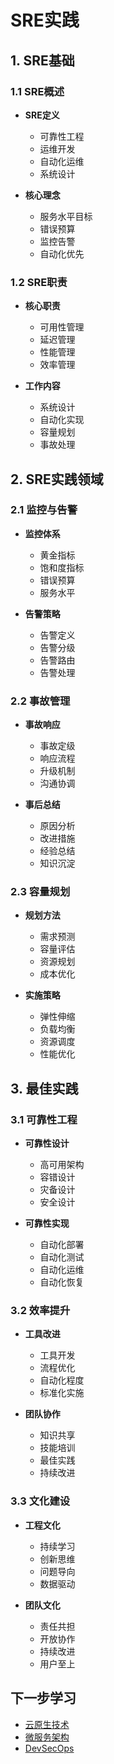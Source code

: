 # SRE实践

## 1. SRE基础

### 1.1 SRE概述
- **SRE定义**
  - 可靠性工程
  - 运维开发
  - 自动化运维
  - 系统设计

- **核心理念**
  - 服务水平目标
  - 错误预算
  - 监控告警
  - 自动化优先

### 1.2 SRE职责
- **核心职责**
  - 可用性管理
  - 延迟管理
  - 性能管理
  - 效率管理

- **工作内容**
  - 系统设计
  - 自动化实现
  - 容量规划
  - 事故处理

## 2. SRE实践领域

### 2.1 监控与告警
- **监控体系**
  - 黄金指标
  - 饱和度指标
  - 错误预算
  - 服务水平

- **告警策略**
  - 告警定义
  - 告警分级
  - 告警路由
  - 告警处理

### 2.2 事故管理
- **事故响应**
  - 事故定级
  - 响应流程
  - 升级机制
  - 沟通协调

- **事后总结**
  - 原因分析
  - 改进措施
  - 经验总结
  - 知识沉淀

### 2.3 容量规划
- **规划方法**
  - 需求预测
  - 容量评估
  - 资源规划
  - 成本优化

- **实施策略**
  - 弹性伸缩
  - 负载均衡
  - 资源调度
  - 性能优化

## 3. 最佳实践

### 3.1 可靠性工程
- **可靠性设计**
  - 高可用架构
  - 容错设计
  - 灾备设计
  - 安全设计

- **可靠性实现**
  - 自动化部署
  - 自动化测试
  - 自动化运维
  - 自动化恢复

### 3.2 效率提升
- **工具改进**
  - 工具开发
  - 流程优化
  - 自动化程度
  - 标准化实施

- **团队协作**
  - 知识共享
  - 技能培训
  - 最佳实践
  - 持续改进

### 3.3 文化建设
- **工程文化**
  - 持续学习
  - 创新思维
  - 问题导向
  - 数据驱动

- **团队文化**
  - 责任共担
  - 开放协作
  - 持续改进
  - 用户至上

## 下一步学习

- [云原生技术](../cloud-native/README.md)
- [微服务架构](../microservice/README.md)
- [DevSecOps](../devsecops/README.md) 